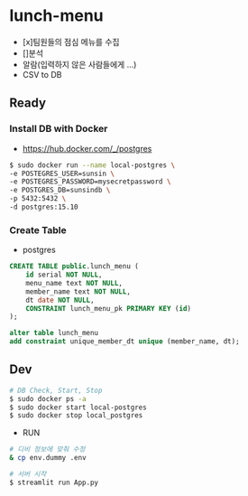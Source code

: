 # lunch-menu
- [x]팀원들의 점심 메뉴를 수집
- []분석
- 알람(입력하지 않은 사람들에게 ...)
- CSV to DB

## Ready
### Install DB with Docker
- https://hub.docker.com/_/postgres
```bash
$ sudo docker run --name local-postgres \
-e POSTEGRES_USER=sunsin \
-e POSTEGRES_PASSWORD=mysecretpassword \
-e POSTGRES_DB=sunsindb \
-p 5432:5432 \
-d postgres:15.10
```

### Create Table
- postgres
```sql
CREATE TABLE public.lunch_menu (
	id serial NOT NULL,
	menu_name text NOT NULL,
	member_name text NOT NULL,
	dt date NOT NULL,
	CONSTRAINT lunch_menu_pk PRIMARY KEY (id)
);

alter table lunch_menu
add constraint unique_member_dt unique (member_name, dt);
```

## Dev
```bash
# DB Check, Start, Stop
$ sudo docker ps -a
$ sudo docker start local-postgres
$ sudo docker stop local_postgres
```

- RUN
```bash
# 디비 정보에 맞춰 수정
& cp env.dummy .env

# 서버 시작
$ streamlit run App.py
```

